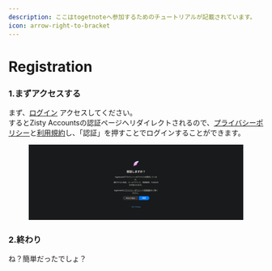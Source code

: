 ```yaml
---
description: ここはtogetnoteへ参加するためのチュートリアルが記載されています。
icon: arrow-right-to-bracket
---
```


# Registration

### 1.まずアクセスする

まず、[ログイン](https://tn.piennu777.jp/login) アクセスしてください。\
するとZisty Accountsの認証ページへリダイレクトされるので、[プライバシーポリシー](https://docs.piennu777.jp/togetnote/policy/privacy)と[利用規約](https://docs.piennu777.jp/togetnote/policy/tos)し、「認証」を押すことでログインすることができます。

<figure><img src="../../.gitbook/assets/screenshot.1728313617.jpg" alt=""><figcaption></figcaption></figure>

### 2.終わり

ね？簡単だったでしょ？
